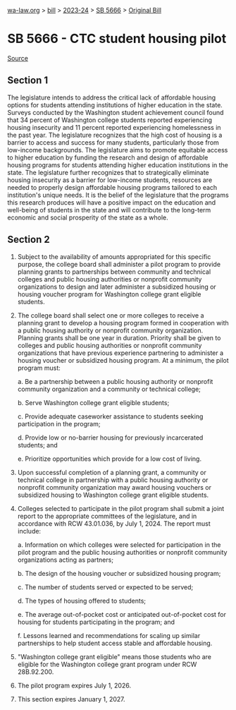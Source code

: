 [wa-law.org](/) > [bill](/bill/) > [2023-24](/bill/2023-24/) > [SB 5666](/bill/2023-24/sb/5666/) > [Original Bill](/bill/2023-24/sb/5666/1/)

# SB 5666 - CTC student housing pilot

[Source](http://lawfilesext.leg.wa.gov/biennium/2023-24/Pdf/Bills/Senate%20Bills/5666.pdf)

## Section 1
The legislature intends to address the critical lack of affordable housing options for students attending institutions of higher education in the state. Surveys conducted by the Washington student achievement council found that 34 percent of Washington college students reported experiencing housing insecurity and 11 percent reported experiencing homelessness in the past year. The legislature recognizes that the high cost of housing is a barrier to access and success for many students, particularly those from low-income backgrounds. The legislature aims to promote equitable access to higher education by funding the research and design of affordable housing programs for students attending higher education institutions in the state. The legislature further recognizes that to strategically eliminate housing insecurity as a barrier for low-income students, resources are needed to properly design affordable housing programs tailored to each institution's unique needs. It is the belief of the legislature that the programs this research produces will have a positive impact on the education and well-being of students in the state and will contribute to the long-term economic and social prosperity of the state as a whole.

## Section 2
1. Subject to the availability of amounts appropriated for this specific purpose, the college board shall administer a pilot program to provide planning grants to partnerships between community and technical colleges and public housing authorities or nonprofit community organizations to design and later administer a subsidized housing or housing voucher program for Washington college grant eligible students.

2. The college board shall select one or more colleges to receive a planning grant to develop a housing program formed in cooperation with a public housing authority or nonprofit community organization. Planning grants shall be one year in duration. Priority shall be given to colleges and public housing authorities or nonprofit community organizations that have previous experience partnering to administer a housing voucher or subsidized housing program. At a minimum, the pilot program must:

    a. Be a partnership between a public housing authority or nonprofit community organization and a community or technical college;

    b. Serve Washington college grant eligible students;

    c. Provide adequate caseworker assistance to students seeking participation in the program;

    d. Provide low or no-barrier housing for previously incarcerated students; and

    e. Prioritize opportunities which provide for a low cost of living.

3. Upon successful completion of a planning grant, a community or technical college in partnership with a public housing authority or nonprofit community organization may award housing vouchers or subsidized housing to Washington college grant eligible students.

4. Colleges selected to participate in the pilot program shall submit a joint report to the appropriate committees of the legislature, and in accordance with RCW 43.01.036, by July 1, 2024. The report must include:

    a. Information on which colleges were selected for participation in the pilot program and the public housing authorities or nonprofit community organizations acting as partners;

    b. The design of the housing voucher or subsidized housing program;

    c. The number of students served or expected to be served;

    d. The types of housing offered to students;

    e. The average out-of-pocket cost or anticipated out-of-pocket cost for housing for students participating in the program; and

    f. Lessons learned and recommendations for scaling up similar partnerships to help student access stable and affordable housing.

5. "Washington college grant eligible" means those students who are eligible for the Washington college grant program under RCW 28B.92.200.

6. The pilot program expires July 1, 2026.

7. This section expires January 1, 2027.
